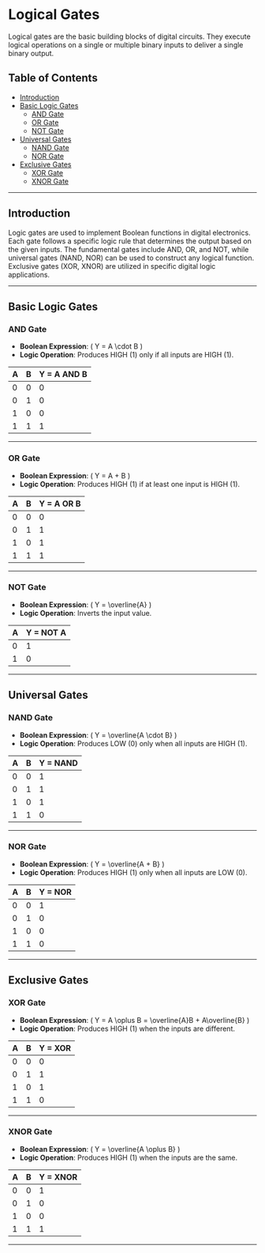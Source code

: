 # **Logical Gates**

Logical gates are the basic building blocks of digital circuits. They execute logical operations on a single or multiple binary inputs to deliver a single binary output.

## **Table of Contents**
- [Introduction](#introduction)
- [Basic Logic Gates](#basic-logic-gates)
  - [AND Gate](#and-gate)
  - [OR Gate](#or-gate)
  - [NOT Gate](#not-gate)
- [Universal Gates](#universal-gates)
  - [NAND Gate](#nand-gate)
  - [NOR Gate](#nor-gate)
- [Exclusive Gates](#exclusive-gates)
  - [XOR Gate](#xor-gate)
  - [XNOR Gate](#xnor-gate)

---

## **Introduction**

Logic gates are used to implement Boolean functions in digital electronics. Each gate follows a specific logic rule that determines the output based on the given inputs. The fundamental gates include AND, OR, and NOT, while universal gates (NAND, NOR) can be used to construct any logical function. Exclusive gates (XOR, XNOR) are utilized in specific digital logic applications.

---

## **Basic Logic Gates**

### **AND Gate**
- **Boolean Expression**: \( Y = A \cdot B \)
- **Logic Operation**: Produces HIGH (1) only if all inputs are HIGH (1).

| A | B | Y = A AND B |
|---|---|---|
| 0 | 0 | 0 |
| 0 | 1 | 0 |
| 1 | 0 | 0 |
| 1 | 1 | 1 |

---

### **OR Gate**
- **Boolean Expression**: \( Y = A + B \)
- **Logic Operation**: Produces HIGH (1) if at least one input is HIGH (1).

| A | B | Y = A OR B |
|---|---|---|
| 0 | 0 | 0 |
| 0 | 1 | 1 |
| 1 | 0 | 1 |
| 1 | 1 | 1 |

---

### **NOT Gate**
- **Boolean Expression**: \( Y = \overline{A} \)
- **Logic Operation**: Inverts the input value.

| A | Y = NOT A |
|---|---|
| 0 | 1 |
| 1 | 0 |

---

## **Universal Gates**

### **NAND Gate**
- **Boolean Expression**: \( Y = \overline{A \cdot B} \)
- **Logic Operation**: Produces LOW (0) only when all inputs are HIGH (1).

| A | B | Y = NAND |
|---|---|---|
| 0 | 0 | 1 |
| 0 | 1 | 1 |
| 1 | 0 | 1 |
| 1 | 1 | 0 |

---

### **NOR Gate**
- **Boolean Expression**: \( Y = \overline{A + B} \)
- **Logic Operation**: Produces HIGH (1) only when all inputs are LOW (0).

| A | B | Y = NOR |
|---|---|---|
| 0 | 0 | 1 |
| 0 | 1 | 0 |
| 1 | 0 | 0 |
| 1 | 1 | 0 |

---

## **Exclusive Gates**

### **XOR Gate**
- **Boolean Expression**: \( Y = A \oplus B = \overline{A}B + A\overline{B} \)
- **Logic Operation**: Produces HIGH (1) when the inputs are different.

| A | B | Y = XOR |
|---|---|---|
| 0 | 0 | 0 |
| 0 | 1 | 1 |
| 1 | 0 | 1 |
| 1 | 1 | 0 |

---

### **XNOR Gate**
- **Boolean Expression**: \( Y = \overline{A \oplus B} \)
- **Logic Operation**: Produces HIGH (1) when the inputs are the same.

| A | B | Y = XNOR |
|---|---|---|
| 0 | 0 | 1 |
| 0 | 1 | 0 |
| 1 | 0 | 0 |
| 1 | 1 | 1 |

---


